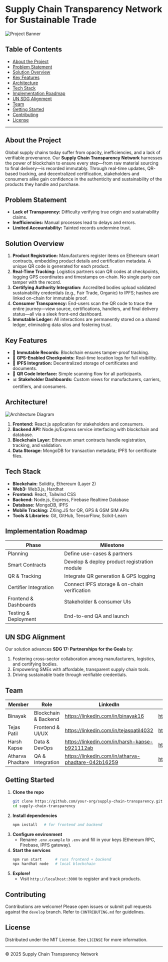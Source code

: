 # Supply Chain Transparency Network for Sustainable Trade

![Project Banner](https://link.to/banner-image.png)

## Table of Contents
- [About the Project](#about-the-project)
- [Problem Statement](#problem-statement)
- [Solution Overview](#solution-overview)
- [Key Features](#key-features)
- [Architecture](#architecture)
- [Tech Stack](#tech-stack)
- [Implementation Roadmap](#implementation-roadmap)
- [UN SDG Alignment](#un-sdg-alignment)
- [Team](#team)
- [Getting Started](#getting-started)
- [Contributing](#contributing)
- [License](#license)

---

## About the Project

Global supply chains today suffer from opacity, inefficiencies, and a lack of verifiable provenance. Our **Supply Chain Transparency Network** harnesses the power of blockchain to ensure every step—from raw material sourcing to final delivery—is recorded immutably. Through real-time updates, QR-based tracking, and decentralized certification, stakeholders and consumers alike gain confidence in the authenticity and sustainability of the products they handle and purchase.

## Problem Statement

- **Lack of Transparency:** Difficulty verifying true origin and sustainability claims.
- **Inefficiencies:** Manual processes lead to delays and errors.
- **Limited Accountability:** Tainted records undermine trust.

## Solution Overview

1. **Product Registration:** Manufacturers register items on Ethereum smart contracts, embedding product details and certification metadata. A unique QR code is generated for each product.
2. **Real-Time Tracking:** Logistics partners scan QR codes at checkpoints, logging GPS coordinates and timestamps on-chain. No single party can tamper with the record.
3. **Certifying Authority Integration:** Accredited bodies upload validated sustainability credentials (e.g., Fair Trade, Organic) to IPFS; hashes are linked on-chain for immutable proof.
4. **Consumer Transparency:** End-users scan the QR code to trace the entire journey—view source, certifications, handlers, and final delivery status—all via a sleek front-end dashboard.
5. **Immutable Ledger:** All interactions are permanently stored on a shared ledger, eliminating data silos and fostering trust.

## Key Features

- 🚀 **Immutable Records:** Blockchain ensures tamper-proof tracking.
- 📍 **GPS-Enabled Checkpoints:** Real-time location logs for full visibility.
- 🔗 **IPFS Integration:** Decentralized storage of certificates and documents.
- 📱 **QR Code Interface:** Simple scanning flow for all participants.
- 📊 **Stakeholder Dashboards:** Custom views for manufacturers, carriers, certifiers, and consumers.

## Architecture!
![Architecture Diagram](https://github.com/user-attachments/assets/3ba3368b-e018-45ce-bda1-3c798009f72f)


1. **Frontend:** React.js application for stakeholders and consumers.
2. **Backend API:** Node.js/Express service interfacing with blockchain and database.
3. **Blockchain Layer:** Ethereum smart contracts handle registration, tracking, and validation.
4. **Data Storage:** MongoDB for transaction metadata; IPFS for certificate files.

## Tech Stack

- **Blockchain:** Solidity, Ethereum (Layer 2)
- **Web3:** Web3.js, Hardhat
- **Frontend:** React, Tailwind CSS
- **Backend:** Node.js, Express, Firebase Realtime Database
- **Database:** MongoDB, IPFS
- **Mobile Tracking:** ZXing.JS for QR, GPS & GSM SIM APIs
- **Tools & Libraries:** Git, GitHub, TensorFlow, Scikit-Learn

## Implementation Roadmap

| Phase                  | Milestone                                    | 
|------------------------|----------------------------------------------|
| Planning               | Define use-cases & partners                  | 
| Smart Contracts        | Develop & deploy product registration module |
| QR & Tracking          | Integrate QR generation & GPS logging        | 
| Certifier Integration  | Connect IPFS storage & on-chain verification | 
| Frontend & Dashboards  | Stakeholder & consumer UIs                   | 
| Testing & Deployment   | End-to-end QA and launch                     | 

## UN SDG Alignment

Our solution advances **SDG 17: Partnerships for the Goals** by:

1. Fostering cross-sector collaboration among manufacturers, logistics, and certifying bodies.
2. Empowering SMEs with affordable, transparent supply chain tools.
3. Driving sustainable trade through verifiable credentials.

## Team

| Member           | Role                    | LinkedIn                                            | GitHub                        |
|------------------|-------------------------|-----------------------------------------------------|-------------------------------|
| Binayak          | Blockchain & Backend    | https://linkedin.com/in/binayak16                   | https://github.com/ZenMachina16 |
| Tejas Patil      | Frontend & UI/UX        | https://linkedin.com/in/tejaspatil4032              | https://github.com/tejas4032  |
| Harsh Kapse      | Data & DevOps           | https://linkedin.com/in/harsh-kapse-b921112ab       | https://github.com/kap432     |
| Atharva Phadtare | QA & Integration        | https://linkedin.com/in/atharva-phadtare-042b16259  | https://github.com/atharvamp04|

## Getting Started

1. **Clone the repo**
   ```bash
   git clone https://github.com/your-org/supply-chain-transparency.git
   cd supply-chain-transparency
   ```
2. **Install dependencies**
   ```bash
   npm install   # for frontend and backend
   ```
3. **Configure environment**
   - Rename `.env.example` to `.env` and fill in your keys (Ethereum RPC, Firebase, IPFS gateway).
4. **Start the services**
   ```bash
   npm run start      # runs frontend + backend
   npx hardhat node   # local blockchain
   ```
5. **Explore!**
   - Visit `http://localhost:3000` to register and track products.

## Contributing

Contributions are welcome! Please open issues or submit pull requests against the `develop` branch. Refer to `CONTRIBUTING.md` for guidelines.

## License

Distributed under the MIT License. See `LICENSE` for more information.

---

&copy; 2025 Supply Chain Transparency Network

